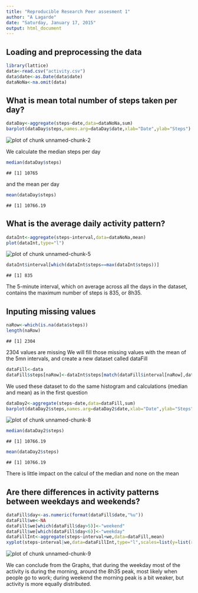 ```yaml
---
title: "Reproducible Research Peer assesment 1"
author: "A Lagarde"
date: "Saturday, January 17, 2015"
output: html_document
---
```


Loading and preprocessing the data
----------------------------------


```r
library(lattice)
data<-read.csv("activity.csv")
data$date<-as.Date(data$date)
dataNoNa<-na.omit(data)
```

What is mean total number of steps taken per day?
-------------------------------------------------


```r
dataDay<-aggregate(steps~date,data=dataNoNa,sum)
barplot(dataDay$steps,names.arg=dataDay$date,xlab="Date",ylab="Steps")
```

![plot of chunk unnamed-chunk-2](figure/unnamed-chunk-2-1.png) 

We calculate the median steps per day


```r
median(dataDay$steps)
```

```
## [1] 10765
```

and the mean per day


```r
mean(dataDay$steps)
```

```
## [1] 10766.19
```

What is the average daily activity pattern?
-------------------------------------------


```r
dataInt<-aggregate(steps~interval,data=dataNoNa,mean)
plot(dataInt,type="l")
```

![plot of chunk unnamed-chunk-5](figure/unnamed-chunk-5-1.png) 

```r
dataInt$interval[which(dataInt$steps==max(dataInt$steps))]
```

```
## [1] 835
```

The 5-minute interval, which on average across all the days in the dataset, contains the maximum number of steps is 835, or 8h35.

Inputing missing values
-----------------------


```r
naRow<-which(is.na(data$steps))
length(naRow)
```

```
## [1] 2304
```

2304 values are missing
We will fill those missing values with the mean of the 5mn intervals, and create a new dataset called dataFill


```r
dataFill<-data
dataFill$steps[naRow]<-dataInt$steps[match(dataFill$interval[naRow],dataInt$interval)]
```

We used these dataset to do the same histogram and calculations (median and mean) as in the first question


```r
dataDay2<-aggregate(steps~date,data=dataFill,sum)
barplot(dataDay2$steps,names.arg=dataDay2$date,xlab="Date",ylab="Steps")
```

![plot of chunk unnamed-chunk-8](figure/unnamed-chunk-8-1.png) 

```r
median(dataDay2$steps)
```

```
## [1] 10766.19
```

```r
mean(dataDay2$steps)
```

```
## [1] 10766.19
```

There is little impact on the calcul of the median and none on the mean

Are there differences in activity patterns between weekdays and weekends?
-------------------------------------------------------------------------


```r
dataFill$day<-as.numeric(format(dataFill$date,"%u"))
dataFill$we<-NA
dataFill$we[which(dataFill$day>5)]<-"weekend"
dataFill$we[which(dataFill$day<6)]<-"weekday"
dataFillInt<-aggregate(steps~interval+we,data=dataFill,mean)
xyplot(steps~interval|we,data=dataFillInt,type="l",scales=list(y=list(relation="free")),layout=c(1,2))
```

![plot of chunk unnamed-chunk-9](figure/unnamed-chunk-9-1.png) 

We can conclude from the Graphs, that during the weekday most of the activity is during the morning, around the 8h35 peak, most likely when people go to work; during weekend the morning peak is a bit weaker, but activity is more equally distributed.
